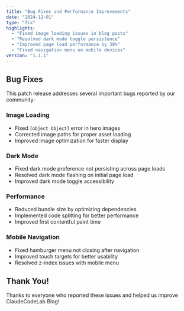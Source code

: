 ```yaml
---
title: "Bug Fixes and Performance Improvements"
date: "2024-12-01"
type: "fix"
highlights:
  - "Fixed image loading issues in blog posts"
  - "Resolved dark mode toggle persistence"
  - "Improved page load performance by 30%"
  - "Fixed navigation menu on mobile devices"
version: "1.1.1"
---
```


## Bug Fixes

This patch release addresses several important bugs reported by our community:

### Image Loading
- Fixed `[object Object]` error in hero images
- Corrected image paths for proper asset loading
- Improved image optimization for faster display

### Dark Mode
- Fixed dark mode preference not persisting across page loads
- Resolved dark mode flashing on initial page load
- Improved dark mode toggle accessibility

### Performance
- Reduced bundle size by optimizing dependencies
- Implemented code splitting for better performance
- Improved first contentful paint time

### Mobile Navigation
- Fixed hamburger menu not closing after navigation
- Improved touch targets for better usability
- Resolved z-index issues with mobile menu

## Thank You!

Thanks to everyone who reported these issues and helped us improve ClaudeCodeLab Blog!
